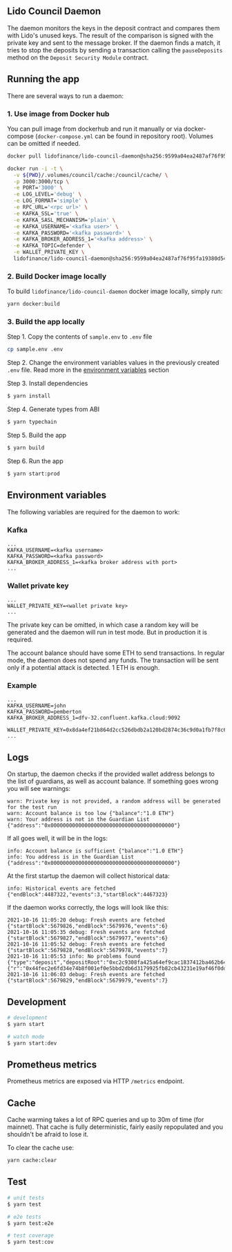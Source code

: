 ## Lido Council Daemon

The daemon monitors the keys in the deposit contract and compares them with Lido's unused keys. The result of the comparison is signed with the private key and sent to the message broker. If the daemon finds a match, it tries to stop the deposits by sending a transaction calling the `pauseDeposits` method on the `Deposit Security Module` contract.

## Running the app

There are several ways to run a daemon:

### 1. Use image from Docker hub

You can pull image from dockerhub and run it manually or via docker-compose
(`docker-compose.yml` can be found in repository root).
Volumes can be omitted if needed.

```bash
docker pull lidofinance/lido-council-daemon@sha256:9599a04ea2487af76f95fa19380d545a077883761a3ad7d36aca6f16a32eee90

docker run -i -t \
  -v ${PWD}/.volumes/council/cache:/council/cache/ \
  -p 3000:3000/tcp \
  -e PORT='3000' \
  -e LOG_LEVEL='debug' \
  -e LOG_FORMAT='simple' \
  -e RPC_URL='<rpc url>' \
  -e KAFKA_SSL='true' \
  -e KAFKA_SASL_MECHANISM='plain' \
  -e KAFKA_USERNAME='<kafka user>' \
  -e KAFKA_PASSWORD='<kafka password>' \
  -e KAFKA_BROKER_ADDRESS_1='<kafka address>' \
  -e KAFKA_TOPIC=defender \
  -e WALLET_PRIVATE_KEY \
  lidofinance/lido-council-daemon@sha256:9599a04ea2487af76f95fa19380d545a077883761a3ad7d36aca6f16a32eee90
```

### 2. Build Docker image locally

To build `lidofinance/lido-council-daemon` docker image locally, simply run:

```bash
yarn docker:build
```

### 3. Build the app locally

Step 1. Copy the contents of `sample.env` to `.env` file

```bash
cp sample.env .env
```

Step 2. Change the environment variables values in the previously created `.env` file. Read more in the [environment variables](#environment-variables) section

Step 3. Install dependencies

```bash
$ yarn install
```

Step 4. Generate types from ABI

```bash
$ yarn typechain
```

Step 5. Build the app

```bash
$ yarn build
```

Step 6. Run the app

```bash
$ yarn start:prod
```

## Environment variables

The following variables are required for the daemon to work:

### Kafka

```
...
KAFKA_USERNAME=<kafka username>
KAFKA_PASSWORD=<kafka password>
KAFKA_BROKER_ADDRESS_1=<kafka broker address with port>
...
```

### Wallet private key

```
...
WALLET_PRIVATE_KEY=<wallet private key>
...
```

The private key can be omitted, in which case a random key will be generated and the daemon will run in test mode. But in production it is required.

The account balance should have some ETH to send transactions. In regular mode, the daemon does not spend any funds. The transaction will be sent only if a potential attack is detected. 1 ETH is enough.

### Example

```
...
KAFKA_USERNAME=john
KAFKA_PASSWORD=pemberton
KAFKA_BROKER_ADDRESS_1=dfv-32.confluent.kafka.cloud:9092

WALLET_PRIVATE_KEY=0x8da4ef21b864d2cc526dbdb2a120bd2874c36c9d0a1fb7f8c63d7f7a8b41de8f
...
```

## Logs

On startup, the daemon checks if the provided wallet address belongs to the list of guardians, as well as account balance. If something goes wrong you will see warnings:

```
warn: Private key is not provided, a random address will be generated for the test run
warn: Account balance is too low {"balance":"1.0 ETH"}
warn: Your address is not in the Guardian List {"address":"0x0000000000000000000000000000000000000000"}
```

If all goes well, it will be in the logs:

```
info: Account balance is sufficient {"balance":"1.0 ETH"}
info: You address is in the Guardian List {"address":"0x0000000000000000000000000000000000000000"}
```

At the first startup the daemon will collect historical data:

```
info: Historical events are fetched {"endBlock":4487322,"events":3,"startBlock":4467323}
```

If the daemon works correctly, the logs will look like this:

```
2021-10-16 11:05:20 debug: Fresh events are fetched {"startBlock":5679826,"endBlock":5679976,"events":6}
2021-10-16 11:05:35 debug: Fresh events are fetched {"startBlock":5679827,"endBlock":5679977,"events":6}
2021-10-16 11:05:52 debug: Fresh events are fetched {"startBlock":5679828,"endBlock":5679978,"events":7}
2021-10-16 11:05:53 info: No problems found {"type":"deposit","depositRoot":"0xc2c9308fa425a64ef9cac1837412ba462b6429fce2f170184284a260b735638c","keysOpIndex":12,"blockNumber":5679978,"blockHash":"0x87762c941f653f2f70157f86deac78f19e4d1549e231a52d1191289592d1a0ab","guardianAddress":"0x3dc4cF780F2599B528F37dedB34449Fb65Ef7d4A","guardianIndex":0,"signature":{"r":"0x44fec2e6fd34e74b8f001ef0e5bbd2db6d3179925fb82cb43231e19af46f0ddd","s":"0x2ff4326af760e353803458b75279eb8f58e5735b3565ea16bcd0f773bce106a4","_vs":"0xaff4326af760e353803458b75279eb8f58e5735b3565ea16bcd0f773bce106a4","recoveryParam":1,"v":28}}
2021-10-16 11:06:03 debug: Fresh events are fetched {"startBlock":5679829,"endBlock":5679979,"events":7}
```

## Development

```bash
# development
$ yarn start

# watch mode
$ yarn start:dev
```

## Prometheus metrics

Prometheus metrics are exposed via HTTP `/metrics` endpoint.

## Cache

Cache warming takes a lot of RPC queries and up to 30m of time (for mainnet). That cache is fully deterministic, fairly easily repopulated and you shouldn't be afraid to lose it.

To clear the cache use:

```bash
yarn cache:clear
```

## Test

```bash
# unit tests
$ yarn test

# e2e tests
$ yarn test:e2e

# test coverage
$ yarn test:cov
```
